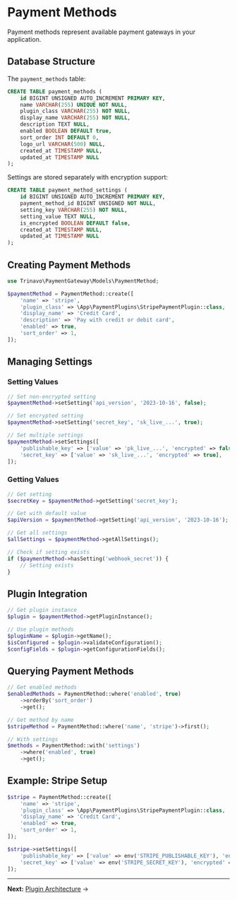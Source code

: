 # Payment Methods

Payment methods represent available payment gateways in your application.

## Database Structure

The `payment_methods` table:

```sql
CREATE TABLE payment_methods (
    id BIGINT UNSIGNED AUTO_INCREMENT PRIMARY KEY,
    name VARCHAR(255) UNIQUE NOT NULL,
    plugin_class VARCHAR(255) NOT NULL,
    display_name VARCHAR(255) NOT NULL,
    description TEXT NULL,
    enabled BOOLEAN DEFAULT true,
    sort_order INT DEFAULT 0,
    logo_url VARCHAR(500) NULL,
    created_at TIMESTAMP NULL,
    updated_at TIMESTAMP NULL
);
```

Settings are stored separately with encryption support:

```sql
CREATE TABLE payment_method_settings (
    id BIGINT UNSIGNED AUTO_INCREMENT PRIMARY KEY,
    payment_method_id BIGINT UNSIGNED NOT NULL,
    setting_key VARCHAR(255) NOT NULL,
    setting_value TEXT NULL,
    is_encrypted BOOLEAN DEFAULT false,
    created_at TIMESTAMP NULL,
    updated_at TIMESTAMP NULL
);
```

## Creating Payment Methods

```php
use Trinavo\PaymentGateway\Models\PaymentMethod;

$paymentMethod = PaymentMethod::create([
    'name' => 'stripe',
    'plugin_class' => \App\PaymentPlugins\StripePaymentPlugin::class,
    'display_name' => 'Credit Card',
    'description' => 'Pay with credit or debit card',
    'enabled' => true,
    'sort_order' => 1,
]);
```

## Managing Settings

### Setting Values

```php
// Set non-encrypted setting
$paymentMethod->setSetting('api_version', '2023-10-16', false);

// Set encrypted setting
$paymentMethod->setSetting('secret_key', 'sk_live_...', true);

// Set multiple settings
$paymentMethod->setSettings([
    'publishable_key' => ['value' => 'pk_live_...', 'encrypted' => false],
    'secret_key' => ['value' => 'sk_live_...', 'encrypted' => true],
]);
```

### Getting Values

```php
// Get setting
$secretKey = $paymentMethod->getSetting('secret_key');

// Get with default value
$apiVersion = $paymentMethod->getSetting('api_version', '2023-10-16');

// Get all settings
$allSettings = $paymentMethod->getAllSettings();

// Check if setting exists
if ($paymentMethod->hasSetting('webhook_secret')) {
    // Setting exists
}
```

## Plugin Integration

```php
// Get plugin instance
$plugin = $paymentMethod->getPluginInstance();

// Use plugin methods
$pluginName = $plugin->getName();
$isConfigured = $plugin->validateConfiguration();
$configFields = $plugin->getConfigurationFields();
```

## Querying Payment Methods

```php
// Get enabled methods
$enabledMethods = PaymentMethod::where('enabled', true)
    ->orderBy('sort_order')
    ->get();

// Get method by name
$stripeMethod = PaymentMethod::where('name', 'stripe')->first();

// With settings
$methods = PaymentMethod::with('settings')
    ->where('enabled', true)
    ->get();
```

## Example: Stripe Setup

```php
$stripe = PaymentMethod::create([
    'name' => 'stripe',
    'plugin_class' => \App\PaymentPlugins\StripePaymentPlugin::class,
    'display_name' => 'Credit Card',
    'enabled' => true,
    'sort_order' => 1,
]);

$stripe->setSettings([
    'publishable_key' => ['value' => env('STRIPE_PUBLISHABLE_KEY'), 'encrypted' => false],
    'secret_key' => ['value' => env('STRIPE_SECRET_KEY'), 'encrypted' => true],
]);
```

---

**Next:** [Plugin Architecture](plugin-architecture.md) →
